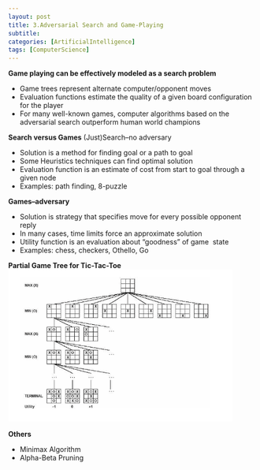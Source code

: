 ```yaml
---
layout: post
title: 3.Adversarial Search and Game-Playing
subtitle: 
categories: [ArtificialIntelligence]
tags: [ComputerScience]
---
```


**Game playing can be effectively modeled as a search problem** 
- Game trees represent alternate computer/opponent moves 
- Evaluation functions estimate the quality of a given board configuration for the player 
- For many well-known games, computer algorithms based on the adversarial search outperform human world champions  


**Search versus Games** 
(Just)Search–no adversary 
- Solution is a method for finding goal or a path to goal 
- Some Heuristics techniques can find optimal solution 
- Evaluation function is an estimate of cost from start to goal through a given node 
- Examples: path finding, 8-puzzle 

**Games–adversary**
- Solution is strategy that specifies move for every possible opponent reply 
- In many cases, time limits force an approximate solution 
- Utility function is an evaluation about “goodness” of game  state 
- Examples: chess, checkers, Othello, Go  


**Partial Game Tree for Tic-Tac-Toe** 
![1.1](/assets/images/ai/3.1.png)


**Others**
- Minimax Algorithm 
- Alpha-Beta Pruning 


